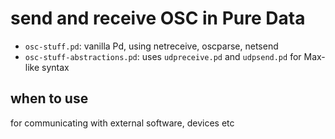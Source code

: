 # send and receive OSC in Pure Data

- `osc-stuff.pd`: vanilla Pd, using netreceive, oscparse, netsend
- `osc-stuff-abstractions.pd`: uses `udpreceive.pd` and `udpsend.pd` for Max-like syntax

## when to use

for communicating with external software, devices etc